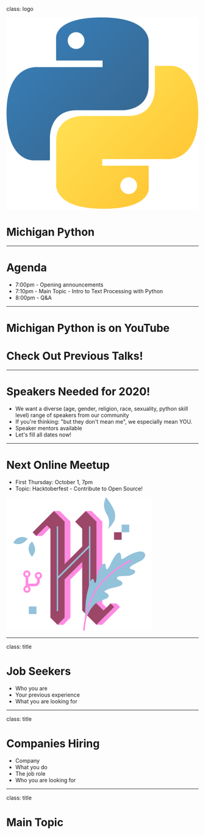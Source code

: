 class: logo

![Michigan Python](python.svg)

# Michigan Python

---

# Agenda

- 7:00pm - Opening announcements
- 7:10pm - Main Topic - Intro to Text Processing with Python
- 8:00pm - Q&A

---

# Michigan Python is on YouTube
# Check Out Previous Talks!

---

# Speakers Needed for 2020!

- We want a diverse (age, gender, religion, race, sexuality, python skill level) range of speakers from our community
- If you're thinking: "but they don't mean me", we especially mean YOU.
- Speaker mentors available
- Let's fill all dates now!

---

# Next Online Meetup

- First Thursday: October 1, 7pm
- Topic: Hacktoberfest - Contribute to Open Source!

<img src="hacktoberfest_icon.svg" height=350>

---

class: title

# Job Seekers

- Who you are
- Your previous experience
- What you are looking for

---

class: title

# Companies Hiring

- Company
- What you do
- The job role
- Who you are looking for

---

class: title

# Main Topic

